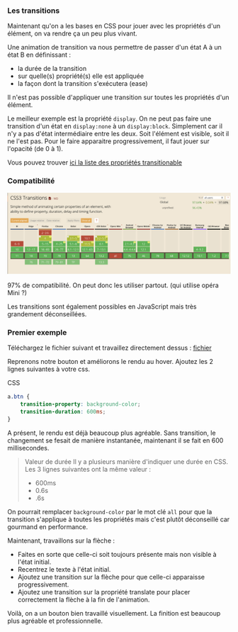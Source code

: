 ### Les transitions

Maintenant qu'on a les bases en CSS pour jouer avec les propriétés d'un élément, on va rendre ça un peu plus vivant.

Une animation de transition va nous permettre de passer d'un état A à un état B en définissant :
- la durée de la transition
- sur quelle(s) propriété(s) elle est appliquée
- la façon dont la transition s'exécutera (ease)

Il n'est pas possible d'appliquer une transition sur toutes les propriétés d'un élément.

Le meilleur exemple est la propriété `display`. On ne peut pas faire une transition d'un état en `display:none` à un `display:block`.
Simplement car il n'y a pas d'état intermédiaire entre les deux. Soit l'élément est visible, soit il ne l'est pas.
Pour le faire apparaitre progressivement, il faut jouer sur l'opacité (de 0 à 1).

Vous pouvez trouver [ici la liste des propriétés transitionable](./02-Transition-properties-list.md)

### Compatibilité 
 
![CanIUse Transition](../img/caniuse-transition.png "Can I Use Transition")

97% de compatibilité. On peut donc les utiliser partout. (qui utilise opéra Mini ?)

Les transitions sont également possibles en JavaScript mais très grandement déconseillées.

### Premier exemple

Téléchargez le fichier suivant et travaillez directement dessus : [fichier](./01-Transitions.html)

Reprenons notre bouton et améliorons le rendu au hover. Ajoutez les 2 lignes suivantes à votre css.

CSS
```css
a.btn {
    transition-property: background-color;
    transition-duration: 600ms;
}
```

A présent, le rendu est déjà beaucoup plus agréable. 
Sans transition, le changement se fesait de manière instantanée, maintenant il se fait en 600 millisecondes.

> Valeur de durée 
> Il y a plusieurs manière d'indiquer une durée en CSS. Les 3 lignes suivantes ont la même valeur :
> - 600ms
> - 0.6s
> - .6s

On pourrait remplacer `background-color` par le mot clé `all` pour que la transition s'applique à toutes les propriétés
mais c'est plutôt déconseillé car gourmand en performance.

Maintenant, travaillons sur la flèche : 
- Faites en sorte que celle-ci soit toujours présente mais non visible à l'état initial.
- Recentrez le texte à l'état initial.
- Ajoutez une transition sur la flèche pour que celle-ci apparaisse progressivement.
- Ajoutez une transition sur la propriété translate pour placer correctement la flèche à la fin de l'animation.

Voilà, on a un bouton bien travaillé visuellement. La finition est beaucoup plus agréable et professionnelle.
